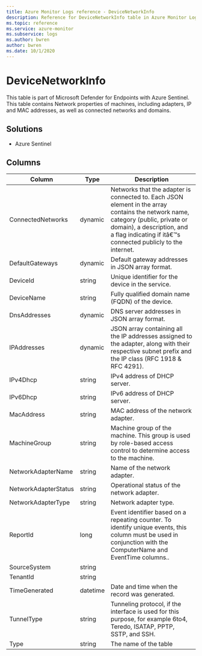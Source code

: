 ```yaml
---
title: Azure Monitor Logs reference - DeviceNetworkInfo
description: Reference for DeviceNetworkInfo table in Azure Monitor Logs.
ms.topic: reference
ms.service: azure-monitor
ms.subservice: logs
ms.author: bwren
author: bwren
ms.date: 10/1/2020
---
```


# DeviceNetworkInfo

 This table is part of Microsoft Defender for Endpoints with Azure Sentinel. This table contains Network properties of machines, including adapters, IP and MAC addresses, as well as connected networks and domains.

## Solutions

- Azure Sentinel




## Columns

|Column|Type|Description|
|---|---|---|
|ConnectedNetworks|dynamic|Networks that the adapter is connected to. Each JSON element in the array contains the network name, category (public, private or domain), a description, and a flag indicating if itâ€™s connected publicly to the internet.|
|DefaultGateways|dynamic|Default gateway addresses in JSON array format.|
|DeviceId|string|Unique identifier for the device in the service.|
|DeviceName|string|Fully qualified domain name (FQDN) of the device.|
|DnsAddresses|dynamic|DNS server addresses in JSON array format.|
|IPAddresses|dynamic|JSON array containing all the IP addresses assigned to the adapter, along with their respective subnet prefix and the IP class (RFC 1918 & RFC 4291).|
|IPv4Dhcp|string|IPv4 address of DHCP server.|
|IPv6Dhcp|string|IPv6 address of DHCP server.|
|MacAddress|string|MAC address of the network adapter.|
|MachineGroup|string|Machine group of the machine. This group is used by role-based access control to determine access to the machine.|
|NetworkAdapterName|string|Name of the network adapter.|
|NetworkAdapterStatus|string|Operational status of the network adapter.|
|NetworkAdapterType|string|Network adapter type.|
|ReportId|long|Event identifier based on a repeating counter. To identify unique events, this column must be used in conjunction with the ComputerName and EventTime columns..|
|SourceSystem|string||
|TenantId|string||
|TimeGenerated|datetime|Date and time when the record was generated.|
|TunnelType|string|Tunneling protocol, if the interface is used for this purpose, for example 6to4, Teredo, ISATAP, PPTP, SSTP, and SSH.|
|Type|string|The name of the table|
